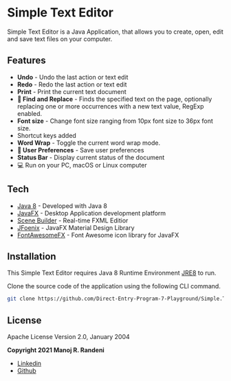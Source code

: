 # Simple Text Editor

Simple Text Editor is a Java Application, that allows you to create, open, edit and save text files on your computer. 

## Features
- **Undo** - Undo the last action or text edit
- **Redo** - Redo the last action or text edit
- **Print** - Print the current text document
- **🔎 Find and Replace** - Finds the specified text on the page, optionally replacing one or more occurrences with a new text value, RegExp enabled.
- **Font size** - Change font size ranging from 10px font size to 36px font size.
- Shortcut keys added
- **Word Wrap** - Toggle the current word wrap mode.
- **🤩 User Preferences** - Save user preferences  
- **Status Bar** - Display current status of the document
- 💻 Run on your PC, macOS or Linux computer

## Tech
- [Java 8] - Developed with Java 8
- [JavaFX] - Desktop Application development platform
- [Scene Builder] - Real-time FXML Editior
- [JFoenix] - JavaFX Material Design Library
- [FontAwesomeFX] - Font Awesome icon library for JavaFX

## Installation

This Simple Text Editor requires Java 8 Runtime Environment [JRE8](https://www.oracle.com/java/technologies/javase-jre8-downloads.html) to run.

Clone the source code of the application using the following CLI command.
```sh
git clone https://github.com/Direct-Entry-Program-7-Playground/Simple.Text.Editor.git
```

## License
Apache License Version 2.0, January 2004

**Copyright 2021 Manoj R. Randeni**

- [Linkedin]
- [Github]


[dill]: <https://github.com/joemccann/dillinger>
[Java 8]: <https://www.oracle.com/java/technologies/javase/javase-jdk8-downloads.html>
[JavaFX]: <https://openjfx.io/>
[Scene Builder]: <https://gluonhq.com/products/scene-builder/>
[JFoenix]: <http://www.jfoenix.com/>
[Linkedin]: <https://www.linkedin.com/in/manojrandeni/>
[Github]: <https://github.com/ManojRAMR>
[FontAwesomeFX]: <https://bitbucket.org/Jerady/fontawesomefx/src/master/>